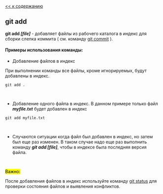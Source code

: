[<< к содержанию](./readme.md)

## git add


**git add *[file]*** - добавляет файлы из рабочего каталога в индекс для сборки слепка коммита ( см. команду [git commit](./commit.md) ).




#### Примеры использования команды:

* Добавление файлов в индекс

При выполнении команды все файлы, кроме игнорируемых, будут добавлены в индекс. 

```bash=
git add .
```

<br>

* Добавление одного файла в индекс. В данном примере только файл ***myfile.txt*** будет добавлен в индекс

```bash=
git add myfile.txt
```

<br>

* Случаются ситуации когда файл был добавлен в индекс, но затем был еще раз изменен. В таком случае надо еще раз выполнить команду ***git add [file]***, чтобы в индексе была последняя версия файла.

<br>

<mark>Важно:<mark>

После добавления файлов в индекс используйте команду [git status](./status.md) для проверки состояния файлов и выявления конфликтов.

